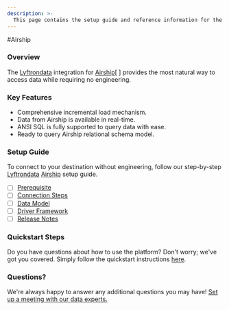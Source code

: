 ```yaml
---
description: >-
  This page contains the setup guide and reference information for the Airship source connector.
---
```


#Airship

### Overview

The [Lyftrondata](https://www.lyftrondata.com/) integration for [Airship](https://www.lyftrondata.com/integration/marketing-analytics/airship//)[ ] provides the most natural way to access data while requiring no engineering.

### Key Features

* Comprehensive incremental load mechanism.
* Data from Airship is available in real-time.&#x20;
* ANSI SQL is fully supported to query data with ease.
* Ready to query Airship relational schema model.

### Setup Guide

To connect to your destination without engineering, follow our step-by-step [Lyftrondata](https://www.lyftrondata.com/)  [Airship](https://www.lyftrondata.com/integration/marketing-analytics/airship/) setup guide.

* [ ] [Prerequisite](../../marketing-analytics/airship/prerequisite.md)
* [ ] [Connection Steps](../../marketing-analytics/airship/connection-steps.md)
* [ ] [Data Model](../../marketing-analytics/airship/data-model/)
* [ ] [Driver Framework](../../marketing-analytics/airship/driver-framework/)
* [ ] [Release Notes](../../marketing-analytics/airship/release-notes.md)

### Quickstart Steps

Do you have questions about how to use the platform? Don't worry; we've got you covered. Simply follow the quickstart instructions [here](../../../marketing-analytics/airship/quickstart-steps.md).

### Questions? <a href="#questions" id="questions"></a>

We're always happy to answer any additional questions you may have! [Set up a meeting with our data experts.](https://www.lyftrondata.com/book-a-meeting/)

